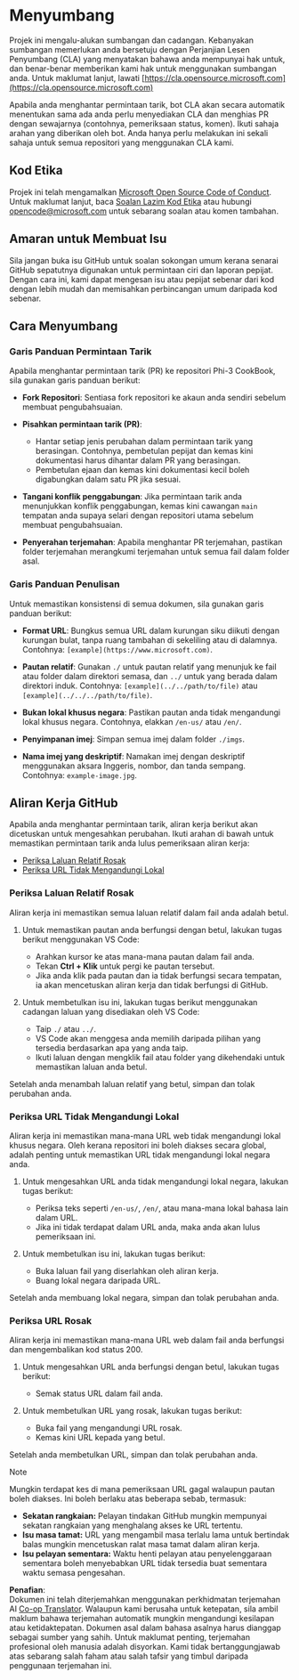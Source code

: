 <!--
CO_OP_TRANSLATOR_METADATA:
{
  "original_hash": "90d0d072cf26ccc1f271a580d3e45d70",
  "translation_date": "2025-07-09T18:37:18+00:00",
  "source_file": "CONTRIBUTING.md",
  "language_code": "ms"
}
-->
# Menyumbang

Projek ini mengalu-alukan sumbangan dan cadangan. Kebanyakan sumbangan memerlukan anda bersetuju dengan
Perjanjian Lesen Penyumbang (CLA) yang menyatakan bahawa anda mempunyai hak untuk, dan benar-benar memberikan kami
hak untuk menggunakan sumbangan anda. Untuk maklumat lanjut, lawati [https://cla.opensource.microsoft.com](https://cla.opensource.microsoft.com)

Apabila anda menghantar permintaan tarik, bot CLA akan secara automatik menentukan sama ada anda perlu menyediakan
CLA dan menghias PR dengan sewajarnya (contohnya, pemeriksaan status, komen). Ikuti sahaja arahan
yang diberikan oleh bot. Anda hanya perlu melakukan ini sekali sahaja untuk semua repositori yang menggunakan CLA kami.

## Kod Etika

Projek ini telah mengamalkan [Microsoft Open Source Code of Conduct](https://opensource.microsoft.com/codeofconduct/).
Untuk maklumat lanjut, baca [Soalan Lazim Kod Etika](https://opensource.microsoft.com/codeofconduct/faq/) atau hubungi [opencode@microsoft.com](mailto:opencode@microsoft.com) untuk sebarang soalan atau komen tambahan.

## Amaran untuk Membuat Isu

Sila jangan buka isu GitHub untuk soalan sokongan umum kerana senarai GitHub sepatutnya digunakan untuk permintaan ciri dan laporan pepijat. Dengan cara ini, kami dapat mengesan isu atau pepijat sebenar dari kod dengan lebih mudah dan memisahkan perbincangan umum daripada kod sebenar.

## Cara Menyumbang

### Garis Panduan Permintaan Tarik

Apabila menghantar permintaan tarik (PR) ke repositori Phi-3 CookBook, sila gunakan garis panduan berikut:

- **Fork Repositori**: Sentiasa fork repositori ke akaun anda sendiri sebelum membuat pengubahsuaian.

- **Pisahkan permintaan tarik (PR)**:
  - Hantar setiap jenis perubahan dalam permintaan tarik yang berasingan. Contohnya, pembetulan pepijat dan kemas kini dokumentasi harus dihantar dalam PR yang berasingan.
  - Pembetulan ejaan dan kemas kini dokumentasi kecil boleh digabungkan dalam satu PR jika sesuai.

- **Tangani konflik penggabungan**: Jika permintaan tarik anda menunjukkan konflik penggabungan, kemas kini cawangan `main` tempatan anda supaya selari dengan repositori utama sebelum membuat pengubahsuaian.

- **Penyerahan terjemahan**: Apabila menghantar PR terjemahan, pastikan folder terjemahan merangkumi terjemahan untuk semua fail dalam folder asal.

### Garis Panduan Penulisan

Untuk memastikan konsistensi di semua dokumen, sila gunakan garis panduan berikut:

- **Format URL**: Bungkus semua URL dalam kurungan siku diikuti dengan kurungan bulat, tanpa ruang tambahan di sekeliling atau di dalamnya. Contohnya: `[example](https://www.microsoft.com)`.

- **Pautan relatif**: Gunakan `./` untuk pautan relatif yang menunjuk ke fail atau folder dalam direktori semasa, dan `../` untuk yang berada dalam direktori induk. Contohnya: `[example](../../path/to/file)` atau `[example](../../../path/to/file)`.

- **Bukan lokal khusus negara**: Pastikan pautan anda tidak mengandungi lokal khusus negara. Contohnya, elakkan `/en-us/` atau `/en/`.

- **Penyimpanan imej**: Simpan semua imej dalam folder `./imgs`.

- **Nama imej yang deskriptif**: Namakan imej dengan deskriptif menggunakan aksara Inggeris, nombor, dan tanda sempang. Contohnya: `example-image.jpg`.

## Aliran Kerja GitHub

Apabila anda menghantar permintaan tarik, aliran kerja berikut akan dicetuskan untuk mengesahkan perubahan. Ikuti arahan di bawah untuk memastikan permintaan tarik anda lulus pemeriksaan aliran kerja:

- [Periksa Laluan Relatif Rosak](../..)
- [Periksa URL Tidak Mengandungi Lokal](../..)

### Periksa Laluan Relatif Rosak

Aliran kerja ini memastikan semua laluan relatif dalam fail anda adalah betul.

1. Untuk memastikan pautan anda berfungsi dengan betul, lakukan tugas berikut menggunakan VS Code:
    - Arahkan kursor ke atas mana-mana pautan dalam fail anda.
    - Tekan **Ctrl + Klik** untuk pergi ke pautan tersebut.
    - Jika anda klik pada pautan dan ia tidak berfungsi secara tempatan, ia akan mencetuskan aliran kerja dan tidak berfungsi di GitHub.

1. Untuk membetulkan isu ini, lakukan tugas berikut menggunakan cadangan laluan yang disediakan oleh VS Code:
    - Taip `./` atau `../`.
    - VS Code akan menggesa anda memilih daripada pilihan yang tersedia berdasarkan apa yang anda taip.
    - Ikuti laluan dengan mengklik fail atau folder yang dikehendaki untuk memastikan laluan anda betul.

Setelah anda menambah laluan relatif yang betul, simpan dan tolak perubahan anda.

### Periksa URL Tidak Mengandungi Lokal

Aliran kerja ini memastikan mana-mana URL web tidak mengandungi lokal khusus negara. Oleh kerana repositori ini boleh diakses secara global, adalah penting untuk memastikan URL tidak mengandungi lokal negara anda.

1. Untuk mengesahkan URL anda tidak mengandungi lokal negara, lakukan tugas berikut:

    - Periksa teks seperti `/en-us/`, `/en/`, atau mana-mana lokal bahasa lain dalam URL.
    - Jika ini tidak terdapat dalam URL anda, maka anda akan lulus pemeriksaan ini.

1. Untuk membetulkan isu ini, lakukan tugas berikut:
    - Buka laluan fail yang diserlahkan oleh aliran kerja.
    - Buang lokal negara daripada URL.

Setelah anda membuang lokal negara, simpan dan tolak perubahan anda.

### Periksa URL Rosak

Aliran kerja ini memastikan mana-mana URL web dalam fail anda berfungsi dan mengembalikan kod status 200.

1. Untuk mengesahkan URL anda berfungsi dengan betul, lakukan tugas berikut:
    - Semak status URL dalam fail anda.

2. Untuk membetulkan URL yang rosak, lakukan tugas berikut:
    - Buka fail yang mengandungi URL rosak.
    - Kemas kini URL kepada yang betul.

Setelah anda membetulkan URL, simpan dan tolak perubahan anda.

> [!NOTE]
>
> Mungkin terdapat kes di mana pemeriksaan URL gagal walaupun pautan boleh diakses. Ini boleh berlaku atas beberapa sebab, termasuk:
>
> - **Sekatan rangkaian:** Pelayan tindakan GitHub mungkin mempunyai sekatan rangkaian yang menghalang akses ke URL tertentu.
> - **Isu masa tamat:** URL yang mengambil masa terlalu lama untuk bertindak balas mungkin mencetuskan ralat masa tamat dalam aliran kerja.
> - **Isu pelayan sementara:** Waktu henti pelayan atau penyelenggaraan sementara boleh menyebabkan URL tidak tersedia buat sementara waktu semasa pengesahan.

**Penafian**:  
Dokumen ini telah diterjemahkan menggunakan perkhidmatan terjemahan AI [Co-op Translator](https://github.com/Azure/co-op-translator). Walaupun kami berusaha untuk ketepatan, sila ambil maklum bahawa terjemahan automatik mungkin mengandungi kesilapan atau ketidaktepatan. Dokumen asal dalam bahasa asalnya harus dianggap sebagai sumber yang sahih. Untuk maklumat penting, terjemahan profesional oleh manusia adalah disyorkan. Kami tidak bertanggungjawab atas sebarang salah faham atau salah tafsir yang timbul daripada penggunaan terjemahan ini.